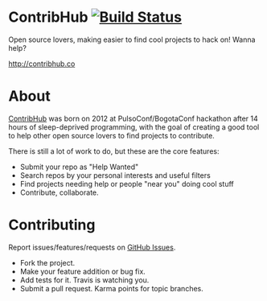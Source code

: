 # ContribHub [![Build Status](https://secure.travis-ci.org/orendon/contrib-hub.png?branch=master)](https://travis-ci.org/orendon/contrib-hub)

Open source lovers, making easier to find cool projects to hack on! Wanna help?

http://contribhub.co

# About
[ContribHub](http://contribhub.co) was born on 2012 at PulsoConf/BogotaConf hackathon after 14 hours of sleep-deprived programming, with the goal of creating a good tool to help other open source lovers to find projects to contribute.

There is still a lot of work to do, but these are the core features:
* Submit your repo as "Help Wanted"
* Search repos by your personal interests and useful filters
* Find projects needing help or people "near you" doing cool stuff
* Contribute, collaborate.

# Contributing
Report issues/features/requests on [GitHub Issues](http://github.com/orendon/contrib-hub/issues).

* Fork the project.
* Make your feature addition or bug fix.
* Add tests for it. Travis is watching you.
* Submit a pull request. Karma points for topic branches.
